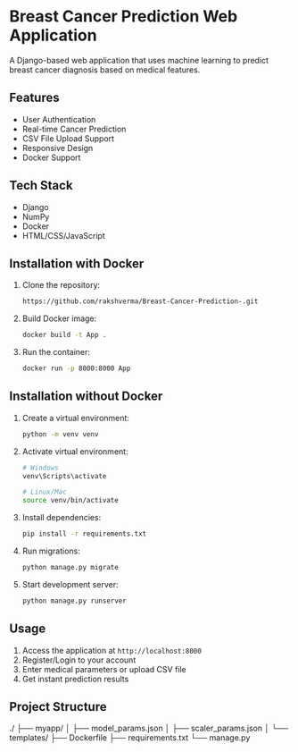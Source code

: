 # Breast Cancer Prediction Web Application

A Django-based web application that uses machine learning to predict breast cancer diagnosis based on medical features.

## Features
- User Authentication
- Real-time Cancer Prediction  
- CSV File Upload Support
- Responsive Design
- Docker Support

## Tech Stack
- Django
- NumPy
- Docker 
- HTML/CSS/JavaScript

## Installation with Docker

1. Clone the repository:
    ```bash
    https://github.com/rakshverma/Breast-Cancer-Prediction-.git
    ```

2. Build Docker image:
    ```bash
    docker build -t App .
    ```

3. Run the container:
    ```bash
    docker run -p 8000:8000 App
    ```

## Installation without Docker

1. Create a virtual environment:
    ```bash
    python -m venv venv
    ```

2. Activate virtual environment:
    ```bash
    # Windows
    venv\Scripts\activate
    
    # Linux/Mac
    source venv/bin/activate
    ```

3. Install dependencies:
    ```bash
    pip install -r requirements.txt
    ```

4. Run migrations:
    ```bash
    python manage.py migrate
    ```

5. Start development server:
    ```bash
    python manage.py runserver
    ```

## Usage

1. Access the application at `http://localhost:8000`
2. Register/Login to your account
3. Enter medical parameters or upload CSV file
4. Get instant prediction results

## Project Structure
./ ├── myapp/ │ ├── model_params.json │ ├── scaler_params.json │ └── templates/ ├── Dockerfile ├── requirements.txt └── manage.py

